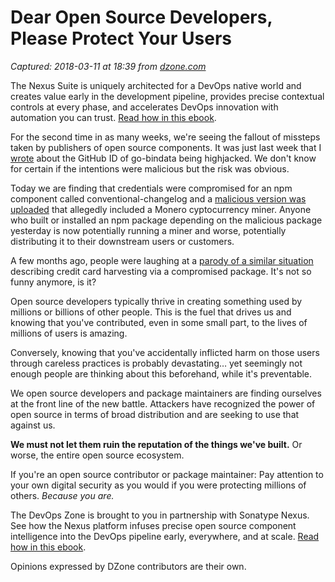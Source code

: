 # Dear Open Source Developers, Please Protect Your Users

_Captured: 2018-03-11 at 18:39 from [dzone.com](https://dzone.com/articles/dear-open-source-developers-please-protect-your-us?edition=365237&utm_source=Daily%20Digest&utm_medium=email&utm_campaign=Daily%20Digest%202018-03-11)_

The Nexus Suite is uniquely architected for a DevOps native world and creates value early in the development pipeline, provides precise contextual controls at every phase, and accelerates DevOps innovation with automation you can trust. [Read how in this ebook](https://dzone.com/go?i=222229&u=https%3A%2F%2Fwww.sonatype.com%2Faccelerate-devops-early-everywhere-at-scale-ebook%3Futm_campaign%3Ddzone%26utm_source%3Dearly%2520everywhere%2520ebook).

For the second time in as many weeks, we're seeing the fallout of missteps taken by publishers of open source components. It was just last week that I [wrote](https://blog.sonatype.com/hijacking-of-a-known-github-id-go-bindata) about the GitHub ID of go-bindata being highjacked. We don't know for certain if the intentions were malicious but the risk was obvious.

Today we are finding that credentials were compromised for an npm component called conventional-changelog and a [malicious version was uploaded](https://github.com/conventional-changelog/conventional-changelog/issues/282#issuecomment-365367804) that allegedly included a Monero cyptocurrency miner. Anyone who built or installed an npm package depending on the malicious package yesterday is now potentially running a miner and worse, potentially distributing it to their downstream users or customers.

A few months ago, people were laughing at a [parody of a similar situation](https://hackernoon.com/im-harvesting-credit-card-numbers-and-passwords-from-your-site-here-s-how-9a8cb347c5b5) describing credit card harvesting via a compromised package. It's not so funny anymore, is it?

Open source developers typically thrive in creating something used by millions or billions of other people. This is the fuel that drives us and knowing that you've contributed, even in some small part, to the lives of millions of users is amazing.

Conversely, knowing that you've accidentally inflicted harm on those users through careless practices is probably devastating… yet seemingly not enough people are thinking about this beforehand, while it's preventable.

We open source developers and package maintainers are finding ourselves at the front line of the new battle. Attackers have recognized the power of open source in terms of broad distribution and are seeking to use that against us.

**We must not let them ruin the reputation of the things we've built.** Or worse, the entire open source ecosystem.

If you're an open source contributor or package maintainer: Pay attention to your own digital security as you would if you were protecting millions of others. _Because you are._

The DevOps Zone is brought to you in partnership with Sonatype Nexus. See how the Nexus platform infuses precise open source component intelligence into the DevOps pipeline early, everywhere, and at scale. [Read how in this ebook](https://dzone.com/go?i=222230&u=https%3A%2F%2Fwww.sonatype.com%2Faccelerate-devops-early-everywhere-at-scale-ebook%3Futm_campaign%3Ddzone%26utm_source%3Dearly%2520everywhere%2520ebook).

Opinions expressed by DZone contributors are their own.
